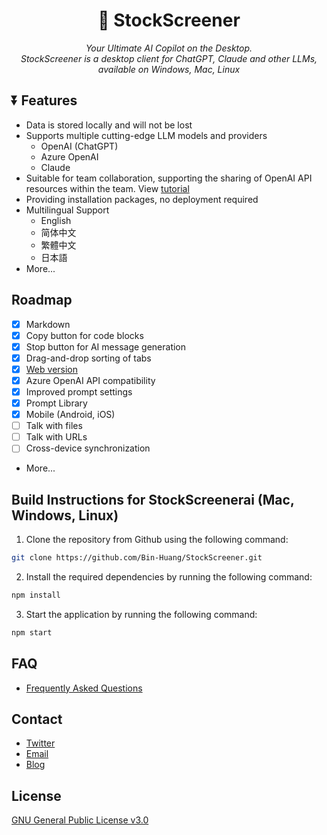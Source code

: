 <h1 align="center">
<span>🌟 StockScreener</span>
</h1>
<p align="center">
    <em>Your Ultimate AI Copilot on the Desktop. <br />StockScreener is a desktop client for ChatGPT, Claude and other LLMs, available on Windows, Mac, Linux</em>
</p>


## ⏬ Features

-   Data is stored locally and will not be lost
-   Supports multiple cutting-edge LLM models and providers
    -   OpenAI (ChatGPT)
    -   Azure OpenAI
    -   Claude
-   Suitable for team collaboration, supporting the sharing of OpenAI API resources within the team. View [tutorial](./team-sharing/README.md)
-   Providing installation packages, no deployment required
-   Multilingual Support
    -   English
    -   简体中文
    -   繁體中文
    -   日本語
-   More...

## Roadmap

-   [x] Markdown
-   [x] Copy button for code blocks
-   [x] Stop button for AI message generation
-   [x] Drag-and-drop sorting of tabs
-   [x] [Web version](https://web.StockScreenerai.app)
-   [x] Azure OpenAI API compatibility
-   [x] Improved prompt settings
-   [x] Prompt Library
-   [x] Mobile (Android, iOS)
-   [ ] Talk with files
-   [ ] Talk with URLs
-   [ ] Cross-device synchronization
-   More...

## Build Instructions for StockScreenerai (Mac, Windows, Linux)

1. Clone the repository from Github using the following command:

```bash
git clone https://github.com/Bin-Huang/StockScreener.git
```

2. Install the required dependencies by running the following command:

```bash
npm install
```

3. Start the application by running the following command:

```bash
npm start
```

## FAQ

-   [Frequently Asked Questions](./FAQ.md)


## Contact

-   [Twitter](https://twitter.com/benn_huang)
-   [Email](mailto:tohuangbin@gmail.com)
-   [Blog](https://bennhuang.com)

## License

[GNU General Public License v3.0](./LICENSE)
